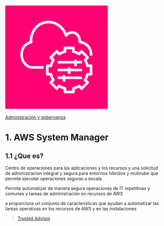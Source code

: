 ![Amazon System Manager](../00_assets/Administracion%20y%20gobernanza/systemManager-icon.png)

[Administracion y gobernanza](../06-Administracion_y_Gobernanza/)

# 1. AWS System Manager

## 1.1 ¿Que es?

Centro de operaciones para las aplicaciones y los recursos y una solicitud de administracion integral y segura para entornos híbridos y mulinube que permite ejecutar operaciones seguras a escala

Permite automatizar de manera segura operaciones de IT repetitivas y comunes y tareas de administración en recursos de AWS

a proporciona un conjunto de características que ayudan a automatizar las tareas operativas en los recursos de AWS y en las instalaciones


>[Trusted Advisor](./TrustedAdvisor.md)